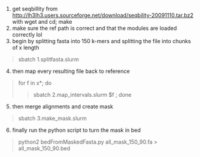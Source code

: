 
1. get seqbillity from http://lh3lh3.users.sourceforge.net/download/seqbility-20091110.tar.bz2 with wget and cd; make
3. make sure the ref path is correct and that the modules are loaded correctly lol 
3. begin by splitting fasta into 150 k-mers and splitting the file into chunks of x length  

>sbatch 1.splitfasta.slurm 

4. then map every resulting file back to reference 

>for f in x*; do
>>sbatch 2.map_intervals.slurm $f ; done


5. then merge alignments and create mask 

>sbatch 3.make_mask.slurm 


6. finally run the python script to turn the mask in bed

>python2 bedFromMaskedFasta.py all_mask_150_90.fa > all_mask_150_90.bed

